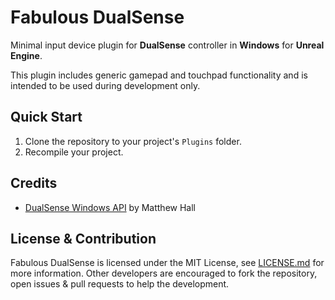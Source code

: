 # Fabulous DualSense

Minimal input device plugin for **DualSense** controller in **Windows** for **Unreal Engine**.

This plugin includes generic gamepad and touchpad functionality and is intended to be used during development only.

## Quick Start

1. Clone the repository to your project's `Plugins` folder.
2. Recompile your project.

## Credits

- [DualSense Windows API](https://github.com/mattdevv/DualSense-Windows) by Matthew Hall

## License & Contribution

Fabulous DualSense is licensed under the MIT License, see [LICENSE.md](LICENSE.md) for more information. Other developers are encouraged to fork the repository, open issues & pull requests to help the development.